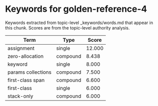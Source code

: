 # Keywords for golden-reference-4

Keywords extracted from topic-level _keywords/words.md that appear in this chunk.
Scores are from the topic-level authority analysis.

| Term | Type | Score |
|------|------|-------|
| assignment | single | 12.000 |
| zero-allocation | compound | 8.438 |
| keyword | single | 8.000 |
| params collections | compound | 7.500 |
| first-class span | compound | 6.600 |
| first-class | single | 6.000 |
| stack-only | compound | 6.000 |
